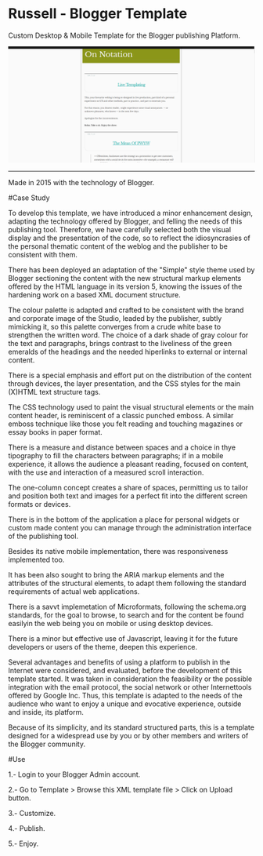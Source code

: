# Russell - Blogger Template
Custom Desktop & Mobile Template for the Blogger publishing Platform.


 ![](https://github.com/delfiramirez/Russell-blogger-template/blob/master/assets/splash.png)

---------------------------------------------------------------------------------------------------------------------------------------------------------------------------------------------------------------------------------------------------------------------------------------------------------------------------------------------------------------------------------------

Made in 2015 with the technology of Blogger.

#Case Study

To develop this template, we have introduced a minor enhancement design, adapting the technology offered by Blogger, and felling the needs of this publishing tool. Therefore, we have carefully selected both the visual display and the presentation of the code, so to reflect the idiosyncrasies of the personal thematic content of the weblog and the publisher to be consistent with them.

There has been deployed an adaptation of the "Simple" style theme used by Blogger sectioning the content with the new structural markup elements offered by the HTML language in its version 5, knowing the issues of the hardening work on a based XML document structure.

The colour palette is adapted and crafted to be consistent with the brand and  corporate image of the Studio, leaded by the publisher, subtly mimicking it, so this palette converges from a crude white base to strengthen the written word. The choice of a dark shade of gray colour for the text and paragraphs, brings contrast to the liveliness of the green emeralds of the headings and the needed hiperlinks to external or internal content.

There is a special emphasis and effort put on the distribution of the content through devices, the layer presentation, and the CSS styles for the main (X)HTML text structure tags.

The CSS technology used to paint the visual structural elements or the main content header, is reminiscent of a classic punched emboss. A similar emboss technique like those you felt reading and touching magazines or essay books in paper format. 

There is a measure and distance between spaces and a choice in thye tipography to fill the characters between paragraphs; if in a mobile experience, it allows the audience a pleasant reading, focused on content, with the use and interaction of a measured scroll interaction.

The one-column concept creates a share of spaces, permitting us to tailor and position both text and images for a perfect fit into the different screen formats or devices. 

There is in the bottom of the application a place for personal widgets or custom made content you can manage through the administration interface of the publishing tool.

Besides its native mobile implementation, there was responsiveness implemented too.

It has been also sought to bring the ARIA markup elements and the attributes of the structural elements, to adapt them following the standard requirements of actual web applications. 

There is a savvt implemetation of Microformats, following the schema.org standards, for the goal to browse, to search and for the content be found easilyin the web being you on mobile or using desktop devices. 

There is a minor but effective use of Javascript, leaving it for the future developers or users of the theme, deepen this experience.

Several advantages and benefits of using a platform to publish in the Internet were considered, and evaluated, before the development of this template started. It was taken in consideration the feasibility or the possible integration with the email protocol, the social network or other Internettools offered by Google Inc. Thus, this template is adapted to the needs of the audience who want to enjoy a unique and evocative experience, outside and inside, its platform.

Because of its simplicity, and its standard structured parts, this is a template designed for a widespread use by you or by other members and writers of the Blogger community.

#Use

1.- Login to your Blogger Admin account.

2.- Go to Template > Browse this XML template file > Click on Upload button.

3.- Customize.

4.- Publish.

5.- Enjoy.
